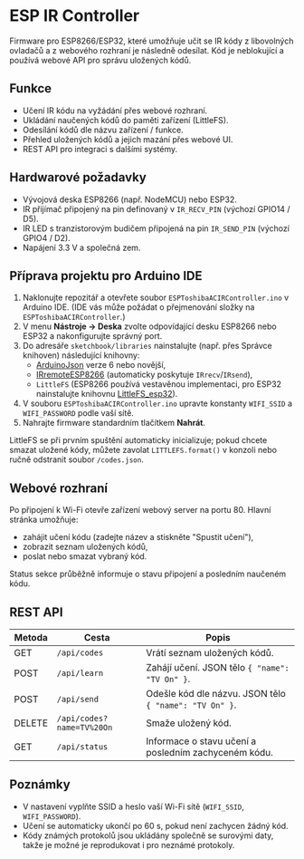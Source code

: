 # ESP IR Controller

Firmware pro ESP8266/ESP32, které umožňuje učit se IR kódy z libovolných ovladačů a z webového rozhraní je následně odesílat. Kód je neblokující a používá webové API pro správu uložených kódů.

## Funkce

- Učení IR kódu na vyžádání přes webové rozhraní.
- Ukládání naučených kódů do paměti zařízení (LittleFS).
- Odesílání kódů dle názvu zařízení / funkce.
- Přehled uložených kódů a jejich mazání přes webové UI.
- REST API pro integraci s dalšími systémy.

## Hardwarové požadavky

- Vývojová deska ESP8266 (např. NodeMCU) nebo ESP32.
- IR přijímač připojený na pin definovaný v `IR_RECV_PIN` (výchozí GPIO14 / D5).
- IR LED s tranzistorovým budičem připojená na pin `IR_SEND_PIN` (výchozí GPIO4 / D2).
- Napájení 3.3 V a společná zem.

## Příprava projektu pro Arduino IDE

1. Naklonujte repozitář a otevřete soubor `ESPToshibaACIRController.ino` v Arduino IDE. (IDE vás může požádat o přejmenování složky na `ESPToshibaACIRController`.)
2. V menu **Nástroje → Deska** zvolte odpovídající desku ESP8266 nebo ESP32 a nakonfigurujte správný port.
3. Do adresáře `sketchbook/libraries` nainstalujte (např. přes Správce knihoven) následující knihovny:
   - [ArduinoJson](https://arduinojson.org/) verze 6 nebo novější,
   - [IRremoteESP8266](https://github.com/crankyoldgit/IRremoteESP8266) (automaticky poskytuje `IRrecv`/`IRsend`),
   - `LittleFS` (ESP8266 používá vestavěnou implementaci, pro ESP32 nainstalujte knihovnu [LittleFS_esp32](https://github.com/lorol/LITTLEFS)).
4. V souboru `ESPToshibaACIRController.ino` upravte konstanty `WIFI_SSID` a `WIFI_PASSWORD` podle vaší sítě.
5. Nahrajte firmware standardním tlačítkem **Nahrát**.

LittleFS se při prvním spuštění automaticky inicializuje; pokud chcete smazat uložené kódy, můžete zavolat `LITTLEFS.format()` v konzoli nebo ručně odstranit soubor `/codes.json`.

## Webové rozhraní

Po připojení k Wi-Fi otevře zařízení webový server na portu 80. Hlavní stránka umožňuje:

- zahájit učení kódu (zadejte název a stiskněte "Spustit učení"),
- zobrazit seznam uložených kódů,
- poslat nebo smazat vybraný kód.

Status sekce průběžně informuje o stavu připojení a posledním naučeném kódu.

## REST API

| Metoda | Cesta | Popis |
| ------ | ----- | ----- |
| GET | `/api/codes` | Vrátí seznam uložených kódů. |
| POST | `/api/learn` | Zahájí učení. JSON tělo `{ "name": "TV On" }`. |
| POST | `/api/send` | Odešle kód dle názvu. JSON tělo `{ "name": "TV On" }`. |
| DELETE | `/api/codes?name=TV%20On` | Smaže uložený kód. |
| GET | `/api/status` | Informace o stavu učení a posledním zachyceném kódu. |

## Poznámky

- V nastavení vyplňte SSID a heslo vaší Wi-Fi sítě (`WIFI_SSID`, `WIFI_PASSWORD`).
- Učení se automaticky ukončí po 60 s, pokud není zachycen žádný kód.
- Kódy známých protokolů jsou ukládány společně se surovými daty, takže je možné je reprodukovat i pro neznámé protokoly.
